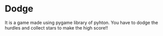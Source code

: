 # Dodge
It is a game made using pygame library of pyhton. 
You have to dodge the hurdles and collect stars to make the high score!!
